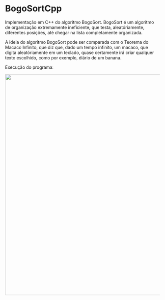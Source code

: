# BogoSortCpp
Implementação em C++ do algoritmo BogoSort.
BogoSort é um algoritmo de organização extremamente ineficiente, que testa, aleatóriamente, diferentes posições, até chegar na lista completamente organizada.

A ideia do algoritmo BogoSort pode ser comparada com o Teorema do Macaco Infinito, que diz que, dado um tempo infinito, um macaco, que digita aleatóriamente em um teclado, quase certamente irá criar qualquer texto escolhido, como por exemplo, diário de um banana.

Execução do programa:

<img src="tatata.gif" width="720px">

